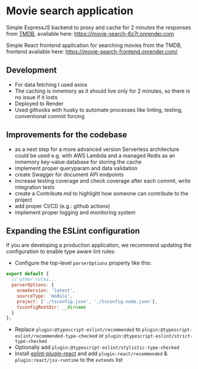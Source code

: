 # Movie search application

Simple ExpressJS backend to proxy and cache for 2 minutes the responses from [TMDB](https://www.themoviedb.org/), available here: https://movie-search-6z7r.onrender.com

Simple React frontend application for searching movies from the TMDB, frontend available here: https://movie-search-frontend.onrender.com/

## Development

- For data fetching I used axios
- The caching is inmemory as it should live only for 2 minutes, so there is no issue if it losts
- Deployed to Render
- Used githooks with husky to automate processes like linting, testing, conventional commit forcing

## Improvements for the codebase

- as a next step for a more advanced version Serverless architecture could be used e.g. with AWS Lambda and a managed Redis as an inmemory key-value database for storing the cache
- implement proper queryparam and data validation
- create Swagger for document API endpoints
- increase testing coverage and check coverage after each commit, write integration tests
- create a Contribute.md to highlight how someone can contribute to the project
- add proper CI/CD (e.g.: github actions)
- implement proper logging and monitoring system

## Expanding the ESLint configuration

If you are developing a production application, we recommend updating the configuration to enable type aware lint rules:

- Configure the top-level `parserOptions` property like this:

```js
export default {
  // other rules...
  parserOptions: {
    ecmaVersion: 'latest',
    sourceType: 'module',
    project: ['./tsconfig.json', './tsconfig.node.json'],
    tsconfigRootDir: __dirname
  }
};
```

- Replace `plugin:@typescript-eslint/recommended` to `plugin:@typescript-eslint/recommended-type-checked` or `plugin:@typescript-eslint/strict-type-checked`
- Optionally add `plugin:@typescript-eslint/stylistic-type-checked`
- Install [eslint-plugin-react](https://github.com/jsx-eslint/eslint-plugin-react) and add `plugin:react/recommended` & `plugin:react/jsx-runtime` to the `extends` list

